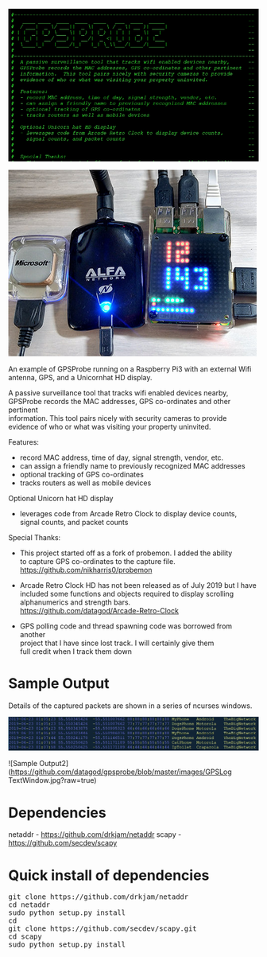 ![Raspberry Pi Buildout](https://github.com/datagod/gpsprobe/blob/master/GPSProbe%20Logo.jpg)

![Raspberry Pi Buildout](https://github.com/datagod/gpsprobe/blob/master/GPSProbe%20Pi3.jpg)

An example of GPSProbe running on a Raspberry Pi3 with an external Wifi antenna, GPS, and a Unicornhat HD display.

  A passive surveillance tool that tracks wifi enabled devices nearby,      
  GPSProbe records the MAC addresses, GPS co-ordinates and other pertinent  
  information.  This tool pairs nicely with security cameras to provide     
  evidence of who or what was visiting your property uninvited.             
                                                                            
  Features:                                                                 
  - record MAC address, time of day, signal strength, vendor, etc.           
  - can assign a friendly name to previously recognized MAC addresses        
  - optional tracking of GPS co-ordinates                                   
  - tracks routers as well as mobile devices                                
                                                                            
  Optional Unicorn hat HD display                                          
  - leverages code from Arcade Retro Clock to display device counts,        
    signal counts, and packet counts                                        
                                                                            
                                                                            
  Special Thanks:                                                           
  - This project started off as a fork of probemon.  I added the ability    
    to capture GPS co-ordinates to the capture file.                        
    https://github.com/nikharris0/probemon                                  
                                                                            
  - Arcade Retro Clock HD has not been released as of July 2019 but I have  
    included some functions and objects required to display scrolling       
    alphanumerics and strength bars.                                        
    https://github.com/datagod/Arcade-Retro-Clock                                                                      
                                                                            
  - GPS polling code and thread spawning code was borrowed from another     
    project that I have since lost track.  I will certainly give them       
    full credit when I track them down                                     




# Sample Output
Details of the captured packets are shown in a series of ncurses windows.  

![Sample Output](https://github.com/datagod/gpsprobe/blob/master/images/GPSlog.jpg?raw=true)

![Sample Output2](https://github.com/datagod/gpsprobe/blob/master/images/GPSLog TextWindow.jpg?raw=true)


# Dependencies
netaddr - https://github.com/drkjam/netaddr
scapy - https://github.com/secdev/scapy

# Quick install of dependencies
<pre>
git clone https://github.com/drkjam/netaddr
cd netaddr
sudo python setup.py install
cd
git clone https://github.com/secdev/scapy.git
cd scapy
sudo python setup.py install
</pre>
